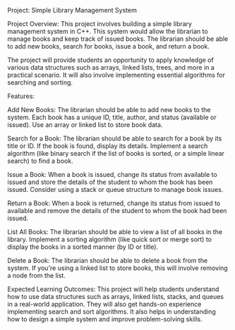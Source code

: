 Project: Simple Library Management System

Project Overview:
This project involves building a simple library management system in C++. This system would allow the librarian to manage books and keep track of issued books. The librarian should be able to add new books, search for books, issue a book, and return a book.

The project will provide students an opportunity to apply knowledge of various data structures such as arrays, linked lists, trees, and more in a practical scenario. It will also involve implementing essential algorithms for searching and sorting.

Features:

Add New Books:
The librarian should be able to add new books to the system. Each book has a unique ID, title, author, and status (available or issued).
Use an array or linked list to store book data.

Search for a Book:
The librarian should be able to search for a book by its title or ID. If the book is found, display its details.
Implement a search algorithm (like binary search if the list of books is sorted, or a simple linear search) to find a book.

Issue a Book:
When a book is issued, change its status from available to issued and store the details of the student to whom the book has been issued.
Consider using a stack or queue structure to manage book issues.

Return a Book:
When a book is returned, change its status from issued to available and remove the details of the student to whom the book had been issued.

List All Books:
The librarian should be able to view a list of all books in the library.
Implement a sorting algorithm (like quick sort or merge sort) to display the books in a sorted manner (by ID or title).

Delete a Book:
The librarian should be able to delete a book from the system.
If you're using a linked list to store books, this will involve removing a node from the list.

Expected Learning Outcomes:
This project will help students understand how to use data structures such as arrays, linked lists, stacks, and queues in a real-world application. They will also get hands-on experience implementing search and sort algorithms. It also helps in understanding how to design a simple system and improve problem-solving skills.
